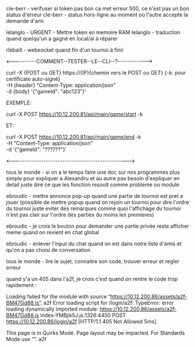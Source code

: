 cle-berr - verifuser si token pas bon ca met erreur 500, ce n'est pas un bon status d'erreur
cle-berr - status hors-ligne au moment où l'autre accepte la demande d'ami

lelanglo - URGENT - Mettre token en memoire RAM
lelanglo - traduction quand quelqu'un a gagné en local/ai à réparer

rlebaill - websocket quand fin d'un tournoi à finir

<----------COMMENT--TESTER--LE--CLI--?------------>

curl -X {POST ou GET} https://{IP}{chemin vers le POST ou GET} {-k: pour certificate auto-signé}  \
	-H {header} "Content-Type: application/json" \
	-d {body} '{"gameId": "abc123"}'

EXEMPLE:

curl -X POST https://10.12.200.81/api/main/game/start -k

ET:

curl -X POST https://10.12.200.81/api/main/game/end -k \
	-H "Content-Type: application/json" \
	-d '{"gameId": "??????"}'

<------------------------------------------------->

tous le monde - si on a le temps faire une doc sur nos programmes plus simple pour expliquer a Alexandru et au autre pas besoin d'expliquer en detail juste dire ce que les fonction resoult comme probleme ou module 

ebroudic - mettre annonce pop-up quand une partie de tournoi est pret a jouer 
(possible de mettre popup quand on rejoin un tournoi pour dire l'ordre du tournoi juste eviter des remarques comme quoi l'affichage du tournoi n'est pas clair sur l'ordre des parties du moins les premieres)

ebroudic - je crois le bouton pour demander une partie privée reste afficher meme quand on revient en chat global

ebroudic - enlever l'input du chat quand on est dans notre liste d'amis et qu'on a pas choisi de conversation 

tous le monde - lire le sujet, connaitre son code, trouver erreur et regler erreur

quand y'a un 405 dans l'a2f, je crois c'est quand on rentre le code trop rapidement :

Loading failed for the module with source “https://10.12.200.86/assets/a2f-BM47Gd88.js”. a2f
Error loading script for /login/a2f: TypeError: error loading dynamically imported module: https://10.12.200.86/assets/a2f-BM47Gd88.js index-YMBjik5J.js:1326:4450
POST
https://10.12.200.86/login/a2f
[HTTP/1.1 405 Not Allowed 5ms]

This page is in Quirks Mode. Page layout may be impacted. For Standards Mode use “<!DOCTYPE html>”. a2f
